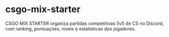 # csgo-mix-starter
CSGO MIX STARTER organiza partidas competitivas 5v5 de CS no Discord, com ranking, pontuações, níveis e estatísticas dos jogadores.
